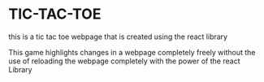 # TIC-TAC-TOE

this is a tic tac toe webpage that is created using the react library 

This game highlights changes in a webpage completely freely without the use of reloading the webpage completely with the power of the react Library 
